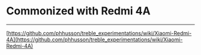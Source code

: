 # Commonized with Redmi 4A

***

[https://github.com/phhusson/treble_experimentations/wiki/Xiaomi-Redmi-4A](https://github.com/phhusson/treble_experimentations/wiki/Xiaomi-Redmi-4A)